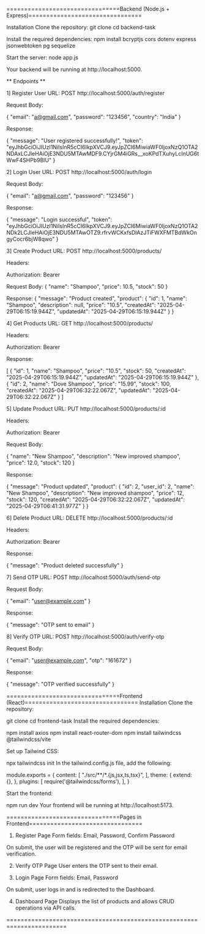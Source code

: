 ================================Backend (Node.js + Express)================================

Installation
Clone the repository:
git clone <your-backend-repo-url>
cd backend-task

Install the required dependencies:
npm install bcryptjs cors dotenv express jsonwebtoken pg sequelize

Start the server:
node app.js

Your backend will be running at http://localhost:5000.

** Endpoints **

1] Register User
URL: POST http://localhost:5000/auth/register

Request Body:

{
  "email": "a@gmail.com",
  "password": "123456",
  "country": "India"
}

Response:

{
  "message": "User registered successfully!",
  "token": "eyJhbGciOiJIUzI1NiIsInR5cCI6IkpXVCJ9.eyJpZCI6MiwiaWF0IjoxNzQ1OTA2NDAxLCJleHAiOjE3NDU5MTAwMDF9.CYjrGM4iGRs__xoKPdTXuhyLcInUG6tWwF4SHPb9BlU"
}

2] Login User
URL: POST http://localhost:5000/auth/login

Request Body:

{
  "email": "a@gmail.com",
  "password": "123456"
}

Response:

{
  "message": "Login successful",
  "token": "eyJhbGciOiJIUzI1NiIsInR5cCI6IkpXVCJ9.eyJpZCI6MiwiaWF0IjoxNzQ1OTA2NDk2LCJleHAiOjE3NDU5MTAwOTZ9.rfrvWCKxfsDlAzJTiFWXFMTBdWkOngyCocr6bjW8qwo"
}

3] Create Product
URL: POST http://localhost:5000/products/

Headers:

Authorization: Bearer <Your-JWT-Token>

Request Body:
{
  "name": "Shampoo",
  "price": 10.5,
  "stock": 50
}

Response:
{
  "message": "Product created",
  "product": {
    "id": 1,
    "name": "Shampoo",
    "description": null,
    "price": "10.5",
    "createdAt": "2025-04-29T06:15:19.944Z",
    "updatedAt": "2025-04-29T06:15:19.944Z"
  }
}

4] Get Products
URL: GET http://localhost:5000/products/

Headers:

Authorization: Bearer <Your-JWT-Token>

Response:

[
  {
    "id": 1,
    "name": "Shampoo",
    "price": "10.5",
    "stock": 50,
    "createdAt": "2025-04-29T06:15:19.944Z",
    "updatedAt": "2025-04-29T06:15:19.944Z"
  },
  {
    "id": 2,
    "name": "Dove Shampoo",
    "price": "15.99",
    "stock": 100,
    "createdAt": "2025-04-29T06:32:22.067Z",
    "updatedAt": "2025-04-29T06:32:22.067Z"
  }
]

5] Update Product
URL: PUT http://localhost:5000/products/:id

Headers:

Authorization: Bearer <Your-JWT-Token>

Request Body:

{
  "name": "New Shampoo",
  "description": "New improved shampoo",
  "price": 12.0,
  "stock": 120
}

Response:

{
  "message": "Product updated",
  "product": {
    "id": 2,
    "user_id": 2,
    "name": "New Shampoo",
    "description": "New improved shampoo",
    "price": 12,
    "stock": 120,
    "createdAt": "2025-04-29T06:32:22.067Z",
    "updatedAt": "2025-04-29T06:41:31.977Z"
  }
}

6] Delete Product
URL: DELETE http://localhost:5000/products/:id

Headers:

Authorization: Bearer <Your-JWT-Token>

Response:

{
  "message": "Product deleted successfully"
}

7] Send OTP
URL: POST http://localhost:5000/auth/send-otp

Request Body:

{
  "email": "user@example.com"
}

Response:

{
  "message": "OTP sent to email"
}

8] Verify OTP
URL: POST http://localhost:5000/auth/verify-otp

Request Body:

{
  "email": "user@example.com",
  "otp": "161672"
}

Response:

{
  "message": "OTP verified successfully"
}

================================Frontend (React)================================
Installation
Clone the repository:

git clone <your-frontend-repo-url>
cd frontend-task
Install the required dependencies:

npm install axios
npm install react-router-dom
npm install tailwindcss @tailwindcss/vite

Set up Tailwind CSS:

npx tailwindcss init
In the tailwind.config.js file, add the following:

module.exports = {
  content: [
    "./src/**/*.{js,jsx,ts,tsx}",
  ],
  theme: {
    extend: {},
  },
  plugins: [
    require('@tailwindcss/forms'),
  ],
}

Start the frontend:

npm run dev
Your frontend will be running at http://localhost:5173.

================================Pages in Frontend================================
1. Register Page
Form fields: Email, Password, Confirm Password

On submit, the user will be registered and the OTP will be sent for email verification.

2. Verify OTP Page
User enters the OTP sent to their email.

3. Login Page
Form fields: Email, Password

On submit, user logs in and is redirected to the Dashboard.

4. Dashboard Page
Displays the list of products and allows CRUD operations via API calls.

=======================================================================
